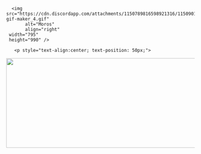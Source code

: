   <body background="https://cdn.discordapp.com/attachments/1150789816598921316/1151460207998808225/image.png">
  
      <img src="https://cdn.discordapp.com/attachments/1150789816598921316/1150901337740030053/ezgif.com-gif-maker_4.gif"
           alt="Moros"
           align="right"
     width="795" 
     height="990" />
     
       <p style="text-align:center; text-position: 50px;">
  <img src="https://cdn.discordapp.com/attachments/1150789816598921316/1150803877478809670/dkfjhgd.png"
             align="center"
     width="570" 
     height="240"/>
